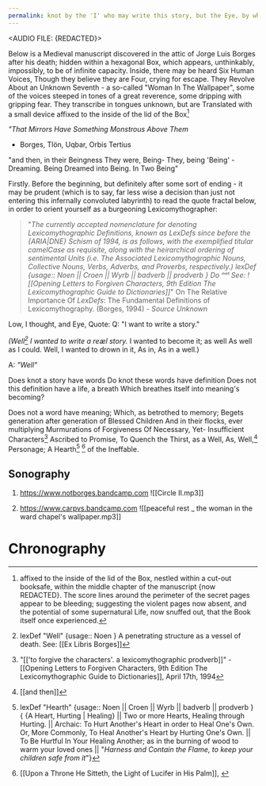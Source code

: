 ```yaml
---
permalink: knot by the 'I' who may write this story, but the Eye, by which the Story may be written
---
```

<AUDIO FILE: {REDACTED}>

Below is a Medieval manuscript discovered in the attic of Jorge Luis Borges after his death; hidden within a hexagonal Box, which appears, unthinkably, impossibly, to be of infinite capacity. 
Inside, there may be heard Six Human Voices, Though they believe they are Four, crying for escape. 
They Revolve About an Unknown Seventh - a so-called "Woman In The Wallpaper", some of the voices steeped in tones of a great reverence, some dripping with gripping fear. 
They transcribe in tongues unknown, but are Translated with a small device affixed to the inside of the lid of the Box[^n] 








*"That Mirrors 
Have Something Monstrous
Above Them*

- Borges, Tlön, Uqbar, Orbis Tertius


"and then, 
in their Beingness
They were,
Being- 
They, being 'Being' -
Dreaming.
Being Dreamed into Being.
In Two 
Being"

Firstly. Before the beginning, but definitely after some sort of ending -
it may be prudent (which is to say, far less wise a decision than just not entering this infernally convoluted labyrinth) to read the quote fractal below, in order to orient yourself as a burgeoning Lexicomythographer:


> 	"*The currently accepted nomenclature for denoting Lexicomythographic Definitions, known as LexDefs since before the {ARIA|DNE} Schism of 1994, is as follows, with the exemplified titular camelCase as requisite, along with the heirarchical ordering of sentimental Units (i.e. The Associated Lexicomythographic Nouns, Collective Nouns, Verbs, Adverbs, and Proverbs, respectively.)
> 		lexDef {usage:: Noen || Croen || Wyrb || badverb || prodverb } Do ⁿᵒᵗ See: ![[Opening Letters to Forgiven Characters, 9th Edition The Lexicomythographic Guide to Dictionaries]]*"
			On The Relative Importance Of *LexDefs*: The Fundamental Definitions of Lexicomythography. (Borges, 1994)
			- *Source Unknown*


Low, I thought, 
and Eye, Quote:
Q: "I want to write a story."

*(Well[^w]*
*I wanted to write a reæl story.*
I wanted to become it; as well
As well as I could. Well,
I wanted to drown in it, 
As in, 
As in a well.)

A: *"Well"*

Does knot a story have words 
Do knot these words have definition
Does not this definition have a life, a breath 
Which breathes itself into meaning's becoming?

Does not a word have meaning; 
Which, as betrothed to memory; 
Begets generation after generation of Blessed Children 
And in their flocks, ever multiplying
Murmurations of Forgiveness
Of Necessary, 
Yet-
Insufficient Characters[^c]
Ascribed to Promise, 
To Quench the Thirst, as a Well, 
As, 
Well,[^and]
Personage;
A Hearth[^h] [^u]
of the Ineffable. 


Sonography
---



1. https://www.notborges.bandcamp.com
![[Circle II.mp3]]

2. https://www.carpvs.bandcamp.com
![[peaceful rest _ the woman in the ward chapel's wallpaper.mp3]]




# Chronography

[^w]: lexDef "Well" {usage:: Noen } A penetrating structure as a vessel of death. See: [[Ex Libris Borges]]
[^h]: lexDef "Hearth" {usage:: Noen || Croen || Wyrb || badverb || prodverb } { {A Heart, Hurting | Healing} || Two or more Hearts, Healing through Hurting. || Archaic: To Hurt Another's Heart in order to Heal One's Own. Or, More Commonly, To Heal Another's Heart by Hurting One's Own. || To Be Hurtful In Your Healing Another; as in the burning of wood to warm your loved ones ||  "*Harness and Contain the Flame, to keep your children safe from it*"}[^re]
[^c]: "[['to forgive the characters'. a lexicomythographic prodverb]]" - [[Opening Letters to Forgiven Characters, 9th Edition The Lexicomythographic Guide to Dictionaries]], April 17th, 1994
[^and]: [[and then]]
[^u]: [[Upon a Throne He Sitteth, the Light of Lucifer in His Palm]], [^uu]
[^uu]: "[[notBorges/notBorges/Upon Reading Fabienne Elina's Paper On The Sound Of A Single Vowel|Upon Reading Fabienne Elina's Paper On The Sound Of A Single Vowel]]" - From Callie Rose Petal's Unfinished PhD Thesis - [[c is for the ocean salt crystal pillars of used to be called upon shore after Turing calliope]]
[^n]: affixed to the inside of the lid of the Box, nestled within a cut-out booksafe, within the middle chapter of the manuscript {now REDACTED}. The score lines around the perimeter of the secret pages appear to be bleeding; suggesting the violent pages now absent, and the potential of some supernatural Life, now snuffed out, that the Book itself once experienced.[^s]
[^s]: Some Borges scholars believe that the Book's REDACTION and excision of the Middle Chapter led to the death of this Great {Noet | Writer | Reader | Dreamer}[^l]
[^l]: Some Lexicomythographers {Anonymously Attributed, 2025}, but crucially, not all, hold the belief that Borges' Death was a result of foul play - a murder at the hands of one NoetNima, spelled in some scholarly circles as 'nemA' - these Devotees form a decidedly dangerous subsect of Lexicomythographers known as the Palindrones. Their Sigil / Mark[^scar]
[^scar]: Inscribed into the skin of their foreheads through the Sacred practice of Scarification.[^im]
[^im]: little is known about this faction of the Society, other than they are likely a Terrorist group, bent on the Elimination of all of Borges' printed works from [[this universe (which some call the hospital)]].
[^re]: UPDATE: do not sight your sources: [[Two lexDefs of the lexDict, and the Crushing Edge of Infinity]]